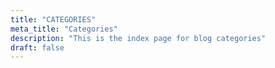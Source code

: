 ```yaml
---
title: "CATEGORIES"
meta_title: "Categories"
description: "This is the index page for blog categories"
draft: false
---
```

